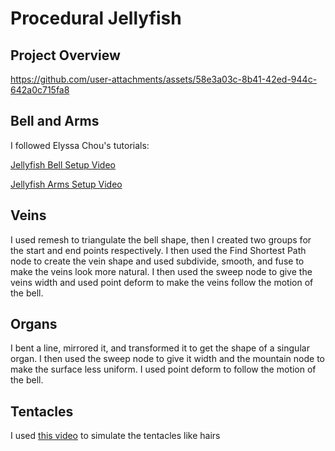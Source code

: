 # Procedural Jellyfish

## Project Overview

https://github.com/user-attachments/assets/58e3a03c-8b41-42ed-944c-642a0c715fa8


## Bell and Arms
I followed Elyssa Chou's tutorials:

[Jellyfish Bell Setup Video](https://www.youtube.com/watch?v=J3X8BB0yNRE)

[Jellyfish Arms Setup Video](https://www.youtube.com/watch?v=A_oNXqx8XH4)

## Veins
I used remesh to triangulate the bell shape, then I created two groups for the start and end points respectively. I then used the Find Shortest Path node to create the vein shape and used subdivide, smooth, and fuse to make the veins look more natural. I then used the sweep node to give the veins width and used point deform to make the veins follow the motion of the bell.

## Organs
I bent a line, mirrored it, and transformed it to get the shape of a singular organ. I then used the sweep node to give it width and the mountain node to make the surface less uniform. I used point deform to follow the motion of the bell.

## Tentacles
I used [this video](https://www.youtube.com/watch?v=LN4XXaHQkmU) to simulate the tentacles like hairs
